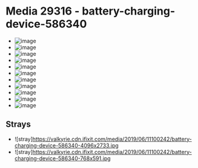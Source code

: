 # Media 29316 - battery-charging-device-586340

- ![image](https://valkyrie.cdn.ifixit.com/media/2019/06/11100242/battery-charging-device-586340-scaled.jpg)
- ![image](https://valkyrie.cdn.ifixit.com/media/2019/06/11100242/battery-charging-device-586340-150x150.jpg)
- ![image](https://valkyrie.cdn.ifixit.com/media/2019/06/11100242/battery-charging-device-586340-1536x1025.jpg)
- ![image](https://valkyrie.cdn.ifixit.com/media/2019/06/11100242/battery-charging-device-586340-2048x1367.jpg)
- ![image](https://valkyrie.cdn.ifixit.com/media/2019/06/11100242/battery-charging-device-586340-1349x900.jpg)
- ![image](https://valkyrie.cdn.ifixit.com/media/2019/06/11100242/battery-charging-device-586340-300x200.jpg)
- ![image](https://valkyrie.cdn.ifixit.com/media/2019/06/11100242/battery-charging-device-586340-600x400.jpg)
- ![image](https://valkyrie.cdn.ifixit.com/media/2019/06/11100242/battery-charging-device-586340-1200x800.jpg)
- ![image](https://valkyrie.cdn.ifixit.com/media/2019/06/11100242/battery-charging-device-586340-768x512.jpg)
- ![image](https://valkyrie.cdn.ifixit.com/media/2019/06/11100242/battery-charging-device-586340-324x216.jpg)
- ![image](https://valkyrie.cdn.ifixit.com/media/2019/06/11100242/battery-charging-device-586340-450x300.jpg)

## Strays
- ![stray]https://valkyrie.cdn.ifixit.com/media/2019/06/11100242/battery-charging-device-586340-4096x2733.jpg
- ![stray]https://valkyrie.cdn.ifixit.com/media/2019/06/11100242/battery-charging-device-586340-768x591.jpg